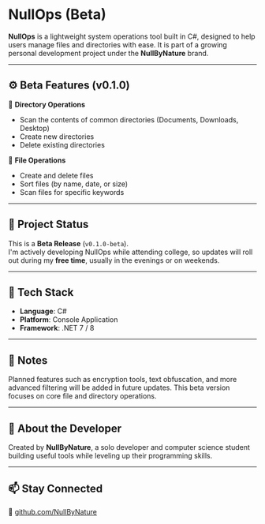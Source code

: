# NullOps (Beta)

**NullOps** is a lightweight system operations tool built in C#, designed to help users manage files and directories with ease. It is part of a growing personal development project under the **NullByNature** brand.

---

## ⚙️ Beta Features (v0.1.0)

🔹 **Directory Operations**
- Scan the contents of common directories (Documents, Downloads, Desktop)
- Create new directories
- Delete existing directories

🔹 **File Operations**
- Create and delete files
- Sort files (by name, date, or size)
- Scan files for specific keywords

---

## 🚧 Project Status

This is a **Beta Release** (`v0.1.0-beta`).  
I'm actively developing NullOps while attending college, so updates will roll out during my **free time**, usually in the evenings or on weekends.

---

## 🧱 Tech Stack

- **Language**: C#
- **Platform**: Console Application
- **Framework**: .NET 7 / 8

---

## 📌 Notes

Planned features such as encryption tools, text obfuscation, and more advanced filtering will be added in future updates. This beta version focuses on core file and directory operations.

---

## 👤 About the Developer

Created by **NullByNature**, a solo developer and computer science student building useful tools while leveling up their programming skills.

---

## 📫 Stay Connected

🔗 [github.com/NullByNature](https://github.com/NullByNature)

